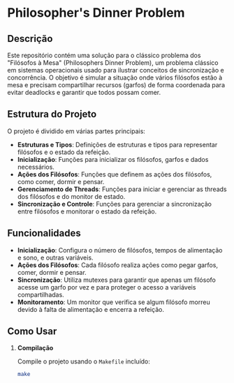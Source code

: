 # Philosopher's Dinner Problem

## Descrição

Este repositório contém uma solução para o clássico problema dos "Filósofos à Mesa" (Philosophers Dinner Problem), um problema clássico em sistemas operacionais usado para ilustrar conceitos de sincronização e concorrência. O objetivo é simular a situação onde vários filósofos estão à mesa e precisam compartilhar recursos (garfos) de forma coordenada para evitar deadlocks e garantir que todos possam comer.

## Estrutura do Projeto

O projeto é dividido em várias partes principais:

- **Estruturas e Tipos**: Definições de estruturas e tipos para representar filósofos e o estado da refeição.
- **Inicialização**: Funções para inicializar os filósofos, garfos e dados necessários.
- **Ações dos Filósofos**: Funções que definem as ações dos filósofos, como comer, dormir e pensar.
- **Gerenciamento de Threads**: Funções para iniciar e gerenciar as threads dos filósofos e do monitor de estado.
- **Sincronização e Controle**: Funções para gerenciar a sincronização entre filósofos e monitorar o estado da refeição.

## Funcionalidades

- **Inicialização**: Configura o número de filósofos, tempos de alimentação e sono, e outras variáveis.
- **Ações dos Filósofos**: Cada filósofo realiza ações como pegar garfos, comer, dormir e pensar.
- **Sincronização**: Utiliza mutexes para garantir que apenas um filósofo acesse um garfo por vez e para proteger o acesso a variáveis compartilhadas.
- **Monitoramento**: Um monitor que verifica se algum filósofo morreu devido à falta de alimentação e encerra a refeição.

## Como Usar

1. **Compilação**

   Compile o projeto usando o `Makefile` incluído:

   ```bash
   make
